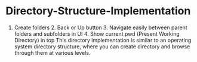 # Directory-Structure-Implementation
1. Create folders 2. Back or Up button 3. Navigate easily between parent folders and subfolders in UI 4. Show current pwd (Present Working Directory) in top This directory implementation is similar to an operating system directory structure, where you can create directory and browse through them at various levels. 
